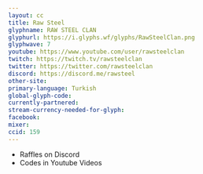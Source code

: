 ```yaml
---
layout: cc
title: Raw Steel
glyphname: RAW STEEL CLAN
glyphurl: https://i.glyphs.wf/glyphs/RawSteelClan.png
glyphwave: 7
youtube: https://www.youtube.com/user/rawsteelclan
twitch: https://twitch.tv/rawsteelclan
twitter: https://twitter.com/rawsteelclan
discord: https://discord.me/rawsteel
other-site: 
primary-language: Turkish
global-glyph-code: 
currently-partnered: 
stream-currency-needed-for-glyph: 
facebook: 
mixer: 
ccid: 159
---
```

* Raffles on Discord
* Codes in Youtube Videos
